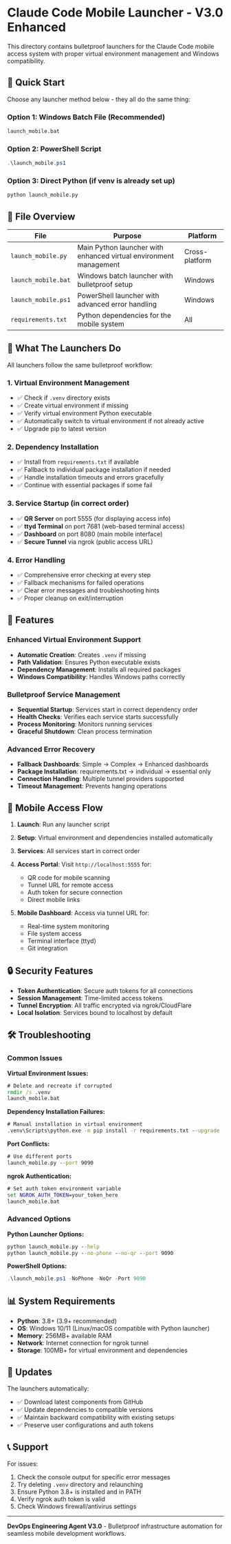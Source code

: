 # Claude Code Mobile Launcher - V3.0 Enhanced

This directory contains bulletproof launchers for the Claude Code mobile access system with proper virtual environment management and Windows compatibility.

## 🚀 Quick Start

Choose any launcher method below - they all do the same thing:

### Option 1: Windows Batch File (Recommended)
```cmd
launch_mobile.bat
```

### Option 2: PowerShell Script  
```powershell
.\launch_mobile.ps1
```

### Option 3: Direct Python (if venv is already set up)
```cmd
python launch_mobile.py
```

## 📁 File Overview

| File | Purpose | Platform |
|------|---------|----------|
| `launch_mobile.py` | Main Python launcher with enhanced virtual environment management | Cross-platform |
| `launch_mobile.bat` | Windows batch launcher with bulletproof setup | Windows |
| `launch_mobile.ps1` | PowerShell launcher with advanced error handling | Windows |
| `requirements.txt` | Python dependencies for the mobile system | All |

## 🔧 What The Launchers Do

All launchers follow the same bulletproof workflow:

### 1. **Virtual Environment Management**
- ✅ Check if `.venv` directory exists
- ✅ Create virtual environment if missing
- ✅ Verify virtual environment Python executable
- ✅ Automatically switch to virtual environment if not already active
- ✅ Upgrade pip to latest version

### 2. **Dependency Installation** 
- ✅ Install from `requirements.txt` if available
- ✅ Fallback to individual package installation if needed
- ✅ Handle installation timeouts and errors gracefully
- ✅ Continue with essential packages if some fail

### 3. **Service Startup** (in correct order)
- ✅ **QR Server** on port 5555 (for displaying access info)
- ✅ **ttyd Terminal** on port 7681 (web-based terminal access)  
- ✅ **Dashboard** on port 8080 (main mobile interface)
- ✅ **Secure Tunnel** via ngrok (public access URL)

### 4. **Error Handling**
- ✅ Comprehensive error checking at every step
- ✅ Fallback mechanisms for failed operations
- ✅ Clear error messages and troubleshooting hints
- ✅ Proper cleanup on exit/interruption

## 🎯 Features

### Enhanced Virtual Environment Support
- **Automatic Creation**: Creates `.venv` if missing
- **Path Validation**: Ensures Python executable exists
- **Dependency Management**: Installs all required packages
- **Windows Compatibility**: Handles Windows paths correctly

### Bulletproof Service Management
- **Sequential Startup**: Services start in correct dependency order
- **Health Checks**: Verifies each service starts successfully  
- **Process Monitoring**: Monitors running services
- **Graceful Shutdown**: Clean process termination

### Advanced Error Recovery
- **Fallback Dashboards**: Simple → Complex → Enhanced dashboards
- **Package Installation**: requirements.txt → individual → essential only
- **Connection Handling**: Multiple tunnel providers supported
- **Timeout Management**: Prevents hanging operations

## 📱 Mobile Access Flow

1. **Launch**: Run any launcher script
2. **Setup**: Virtual environment and dependencies installed automatically
3. **Services**: All services start in correct order
4. **Access Portal**: Visit `http://localhost:5555` for:
   - QR code for mobile scanning
   - Tunnel URL for remote access  
   - Auth token for secure connection
   - Direct mobile links

5. **Mobile Dashboard**: Access via tunnel URL for:
   - Real-time system monitoring
   - File system access
   - Terminal interface (ttyd)
   - Git integration

## 🔒 Security Features

- **Token Authentication**: Secure auth tokens for all connections
- **Session Management**: Time-limited access tokens
- **Tunnel Encryption**: All traffic encrypted via ngrok/CloudFlare
- **Local Isolation**: Services bound to localhost by default

## 🛠 Troubleshooting

### Common Issues

**Virtual Environment Issues:**
```cmd
# Delete and recreate if corrupted
rmdir /s .venv
launch_mobile.bat
```

**Dependency Installation Failures:**
```cmd
# Manual installation in virtual environment
.venv\Scripts\python.exe -m pip install -r requirements.txt --upgrade
```

**Port Conflicts:**
```cmd
# Use different ports
launch_mobile.py --port 9090
```

**ngrok Authentication:**
```cmd
# Set auth token environment variable
set NGROK_AUTH_TOKEN=your_token_here
launch_mobile.bat
```

### Advanced Options

**Python Launcher Options:**
```cmd
python launch_mobile.py --help
python launch_mobile.py --no-phone --no-qr --port 9090
```

**PowerShell Options:**
```powershell
.\launch_mobile.ps1 -NoPhone -NoQr -Port 9090
```

## 📊 System Requirements

- **Python**: 3.8+ (3.9+ recommended)
- **OS**: Windows 10/11 (Linux/macOS compatible with Python launcher)  
- **Memory**: 256MB+ available RAM
- **Network**: Internet connection for ngrok tunnel
- **Storage**: 100MB+ for virtual environment and dependencies

## 🔄 Updates

The launchers automatically:
- ✅ Download latest components from GitHub  
- ✅ Update dependencies to compatible versions
- ✅ Maintain backward compatibility with existing setups
- ✅ Preserve user configurations and auth tokens

## 📞 Support

For issues:
1. Check the console output for specific error messages
2. Try deleting `.venv` directory and relaunching  
3. Ensure Python 3.8+ is installed and in PATH
4. Verify ngrok auth token is valid
5. Check Windows firewall/antivirus settings

---

**DevOps Engineering Agent V3.0** - Bulletproof infrastructure automation for seamless mobile development workflows.